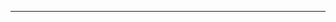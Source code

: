 <!--
CO_OP_TRANSLATOR_METADATA:
{
  "original_hash": "661bbc8e2592ebbb96aa84b1462f5755",
  "translation_date": "2025-08-28T20:39:41+00:00",
  "source_file": "03-Core-Generative-AI-Techniques/README.md",
  "language_code": "lt"
}
-->


---

